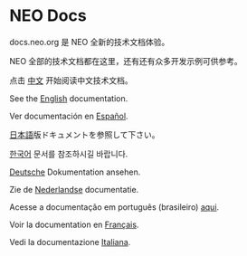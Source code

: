 NEO Docs
============

docs.neo.org 是 NEO 全新的技术文档体验。

NEO 全部的技术文档都在这里，还有还有众多开发示例可供参考。

点击 [中文](zh-cn/index.md) 开始阅读中文技术文档。

See the [English](en-us/index.md) documentation.

Ver documentación en [Español](es-es/index.md).

[日本語](ja-jp/index.md)版ドキュメントを参照して下さい。

[한국어](ko-kr/index.md) 문서를 참조하시길 바랍니다.

[Deutsche](de-de/index.md) Dokumentation ansehen.

Zie de [Nederlandse](nl-nl/index.md) documentatie.

Acesse a documentação em português (brasileiro) [aqui](pt-br/index.md).

Voir la documentation en [Français](fr-fr/index.md).

Vedi la documentazione [Italiana](it-it/index.md).
